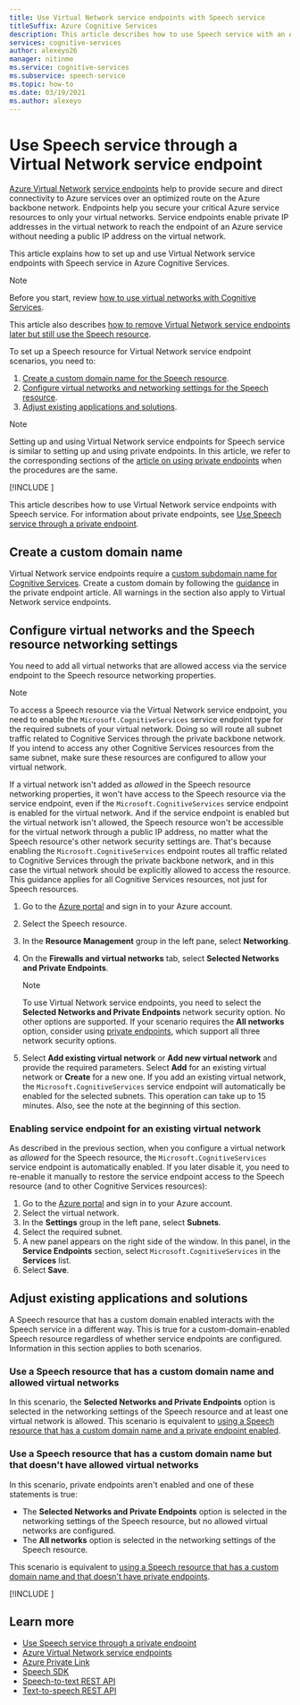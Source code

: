 ```yaml
---
title: Use Virtual Network service endpoints with Speech service
titleSuffix: Azure Cognitive Services
description: This article describes how to use Speech service with an Azure Virtual Network service endpoint.
services: cognitive-services
author: alexeyo26
manager: nitinme
ms.service: cognitive-services
ms.subservice: speech-service
ms.topic: how-to
ms.date: 03/19/2021
ms.author: alexeyo
---
```


# Use Speech service through a Virtual Network service endpoint

[Azure Virtual Network](../../virtual-network/virtual-networks-overview.md) [service endpoints](../../virtual-network/virtual-network-service-endpoints-overview.md) help to provide secure and direct connectivity to Azure services over an optimized route on the Azure backbone network. Endpoints help you secure your critical Azure service resources to only your virtual networks. Service endpoints enable private IP addresses in the virtual network to reach the endpoint of an Azure service without needing a public IP address on the virtual network.

This article explains how to set up and use Virtual Network service endpoints with Speech service in Azure Cognitive Services.

> [!NOTE]
> Before you start, review [how to use virtual networks with Cognitive Services](../cognitive-services-virtual-networks.md).

This article also describes [how to remove Virtual Network service endpoints later but still use the Speech resource](#use-a-speech-resource-that-has-a-custom-domain-name-but-that-doesnt-have-allowed-virtual-networks).

To set up a Speech resource for Virtual Network service endpoint scenarios, you need to:
1. [Create a custom domain name for the Speech resource](#create-a-custom-domain-name).
1. [Configure virtual networks and networking settings for the Speech resource](#configure-virtual-networks-and-the-speech-resource-networking-settings).
1. [Adjust existing applications and solutions](#adjust-existing-applications-and-solutions).

> [!NOTE]
> Setting up and using Virtual Network service endpoints for Speech service is similar to setting up and using private endpoints. In this article, we refer to the corresponding sections of the [article on using private endpoints](speech-services-private-link.md) when the procedures are the same.

[!INCLUDE [](includes/speech-vnet-service-enpoints-private-endpoints.md)]

This article describes how to use Virtual Network service endpoints with Speech service. For information about private endpoints, see [Use Speech service through a private endpoint](speech-services-private-link.md).

## Create a custom domain name

Virtual Network service endpoints require a [custom subdomain name for Cognitive Services](../cognitive-services-custom-subdomains.md). Create a custom domain by following the [guidance](speech-services-private-link.md#create-a-custom-domain-name) in the private endpoint article. All warnings in the section also apply to Virtual Network service endpoints.

## Configure virtual networks and the Speech resource networking settings

You need to add all virtual networks that are allowed access via the service endpoint to the Speech resource networking properties.

> [!NOTE]
> To access a Speech resource via the Virtual Network service endpoint, you need to enable the `Microsoft.CognitiveServices` service endpoint type for the required subnets of your virtual network. Doing so will route all subnet traffic related to Cognitive Services through the private backbone network. If you intend to access any other Cognitive Services resources from the same subnet, make sure these resources are configured to allow your virtual network. 
>
> If a virtual network isn't added as *allowed* in the Speech resource networking properties, it won't have access to the Speech resource via the service endpoint, even if the `Microsoft.CognitiveServices` service endpoint is enabled for the virtual network. And if the service endpoint is enabled but the virtual network isn't allowed, the Speech resource won't be accessible for the virtual network through a public IP address, no matter what the Speech resource's other network security settings are. That's because enabling the `Microsoft.CognitiveServices` endpoint routes all traffic related to Cognitive Services through the private backbone network, and in this case the virtual network should be explicitly allowed to access the resource. This guidance applies for all Cognitive Services resources, not just for Speech resources.  
  
1. Go to the [Azure portal](https://portal.azure.com/) and sign in to your Azure account.
1. Select the Speech resource.
1. In the **Resource Management** group in the left pane, select **Networking**.
1. On the **Firewalls and virtual networks** tab, select **Selected Networks and Private Endpoints**. 

   > [!NOTE]
   > To use Virtual Network service endpoints, you need to select the **Selected Networks and Private Endpoints** network security option. No other options are supported. If your scenario requires the **All networks** option, consider using [private endpoints](speech-services-private-link.md), which support all three network security options.

5. Select **Add existing virtual network** or **Add new virtual network** and provide the required parameters. Select **Add** for an existing virtual network or **Create** for a new one. If you add an existing virtual network, the `Microsoft.CognitiveServices` service endpoint will automatically be enabled for the selected subnets. This operation can take up to 15 minutes. Also, see the note at the beginning of this section.

### Enabling service endpoint for an existing virtual network 

As described in the previous section, when you configure a virtual network as *allowed* for the Speech resource, the `Microsoft.CognitiveServices` service endpoint is automatically enabled. If you later disable it, you need to re-enable it manually to restore the service endpoint access to the Speech resource (and to other Cognitive Services resources):

1. Go to the [Azure portal](https://portal.azure.com/) and sign in to your Azure account.
1. Select the virtual network.
1. In the **Settings** group in the left pane, select **Subnets**.
1. Select the required subnet.
1. A new panel appears on the right side of the window. In this panel, in the **Service Endpoints** section, select `Microsoft.CognitiveServices` in the **Services** list.
1. Select **Save**.

## Adjust existing applications and solutions

A Speech resource that has a custom domain enabled interacts with the Speech service in a different way. This is true for a custom-domain-enabled Speech resource regardless of whether service endpoints are configured. Information in this section applies to both scenarios.

### Use a Speech resource that has a custom domain name and allowed virtual networks 

In this scenario, the **Selected Networks and Private Endpoints** option is selected in the networking settings of the Speech resource and at least one virtual network is allowed. This scenario is equivalent to [using a Speech resource that has a custom domain name and a private endpoint enabled](speech-services-private-link.md#adjust-an-application-to-use-a-speech-resource-with-a-private-endpoint).


### Use a Speech resource that has a custom domain name but that doesn't have allowed virtual networks

In this scenario, private endpoints aren't enabled and one of these statements is true:

- The **Selected Networks and Private Endpoints** option is selected in the networking settings of the Speech resource, but no allowed virtual networks are configured.
- The **All networks** option is selected in the networking settings of the Speech resource.

This scenario is equivalent to [using a Speech resource that has a custom domain name and that doesn't have private endpoints](speech-services-private-link.md#adjust-an-application-to-use-a-speech-resource-without-private-endpoints).


[!INCLUDE [](includes/speech-vnet-service-enpoints-private-endpoints-simultaneously.md)]


## Learn more

* [Use Speech service through a private endpoint](speech-services-private-link.md)
* [Azure Virtual Network service endpoints](../../virtual-network/virtual-network-service-endpoints-overview.md)
* [Azure Private Link](../../private-link/private-link-overview.md)
* [Speech SDK](speech-sdk.md)
* [Speech-to-text REST API](rest-speech-to-text.md)
* [Text-to-speech REST API](rest-text-to-speech.md)
